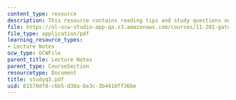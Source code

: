 ```yaml
---
content_type: resource
description: This resource contains reading tips and study questions on session 3.
file: https://ol-ocw-studio-app-qa.s3.amazonaws.com/courses/11-201-gateway-planning-action-fall-2005/61570df8c6b5d38abe3c3b4410ff36be_studyq3.pdf
file_type: application/pdf
learning_resource_types:
- Lecture Notes
ocw_type: OCWFile
parent_title: Lecture Notes
parent_type: CourseSection
resourcetype: Document
title: studyq3.pdf
uid: 61570df8-c6b5-d38a-be3c-3b4410ff36be
---
```

